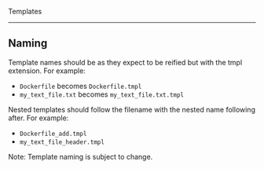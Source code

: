 Templates
_________

## Naming

Template names should be as they expect to be reified but with the tmpl
extension. For example:

  - `Dockerfile` becomes `Dockerfile.tmpl`
  - `my_text_file.txt` becomes `my_text_file.txt.tmpl`

Nested templates should follow the filename with the nested name following
after. For example:

  - `Dockerfile_add.tmpl`
  - `my_text_file_header.tmpl`

Note: Template naming is subject to change.
